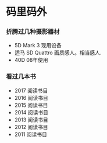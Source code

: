 <!-- toc -->
# 码里码外


### 折腾过几种摄影器材

- 5D Mark 3
  现用设备
- 适马 SD Quattro
  画质感人。相当感人.
- 40D
  08年使用


### 看过几本书
- 2017 阅读书目
- 2016 阅读书目
- 2015 阅读书目
- 2014 阅读书目
- 2013 阅读书目
- 2012 阅读书目
- 2011 阅读书目
